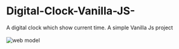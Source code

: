 # Digital-Clock-Vanilla-JS-
A digital clock which show current time. A simple Vanilla Js project <br><br>
![web model](https://github.com/thvithran/Digital-Clock-Vanilla-JS-/assets/73452153/0d72b9a1-46ed-49cf-9380-5ee747ef79fd)
